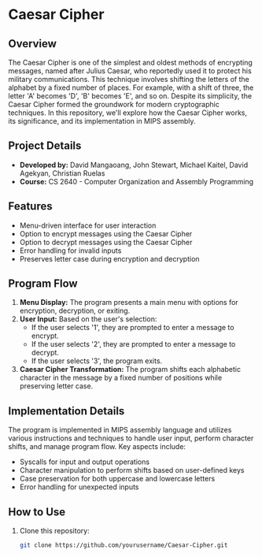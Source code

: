 # Caesar Cipher

## Overview

The Caesar Cipher is one of the simplest and oldest methods of encrypting messages, named after Julius Caesar, who reportedly used it to protect his military communications. This technique involves shifting the letters of the alphabet by a fixed number of places. For example, with a shift of three, the letter 'A' becomes 'D', 'B' becomes 'E', and so on. Despite its simplicity, the Caesar Cipher formed the groundwork for modern cryptographic techniques. In this repository, we'll explore how the Caesar Cipher works, its significance, and its implementation in MIPS assembly.

## Project Details

- **Developed by:** David Mangaoang, John Stewart, Michael Kaitel, David Agekyan, Christian Ruelas
- **Course:** CS 2640 - Computer Organization and Assembly Programming

## Features

- Menu-driven interface for user interaction
- Option to encrypt messages using the Caesar Cipher
- Option to decrypt messages using the Caesar Cipher
- Error handling for invalid inputs
- Preserves letter case during encryption and decryption

## Program Flow

1. **Menu Display:** The program presents a main menu with options for encryption, decryption, or exiting.
2. **User Input:** Based on the user's selection:
   - If the user selects '1', they are prompted to enter a message to encrypt.
   - If the user selects '2', they are prompted to enter a message to decrypt.
   - If the user selects '3', the program exits.
3. **Caesar Cipher Transformation:** The program shifts each alphabetic character in the message by a fixed number of positions while preserving letter case.

## Implementation Details

The program is implemented in MIPS assembly language and utilizes various instructions and techniques to handle user input, perform character shifts, and manage program flow. Key aspects include:

- Syscalls for input and output operations
- Character manipulation to perform shifts based on user-defined keys
- Case preservation for both uppercase and lowercase letters
- Error handling for unexpected inputs

## How to Use

1. Clone this repository:
   ```bash
   git clone https://github.com/yourusername/Caesar-Cipher.git
